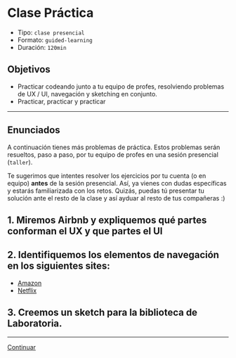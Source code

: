 # Clase Práctica
- Tipo: `clase presencial`
- Formato: `guided-learning`
- Duración: `120min`

## Objetivos
- Practicar codeando junto a tu equipo de profes, resolviendo problemas de
UX / UI, navegación y sketching en conjunto.
- Practicar, practicar y practicar
***

## Enunciados
A continuación tienes más problemas de práctica. Estos problemas serán
resueltos, paso a paso, por tu equipo de profes en una sesión
presencial (`taller`).

Te sugerimos que intentes resolver los ejercicios por tu cuenta (o en equipo)
**antes** de la sesión presencial. Así, ya vienes con dudas específicas y
estarás familiarizada con los retos. Quizás, puedas tú presentar tu solución
ante el resto de la clase y así ayduar al resto de tus compañeras :)

## 1. Miremos Airbnb y expliquemos qué partes conforman el UX y que partes el UI


## 2. Identifiquemos los elementos de navegación en los siguientes sites:
 
 * [Amazon](http://amazon.com/)
 * [Netflix](http://netflix.com)

 
## 3. Creemos un sketch para la biblioteca de Laboratoria. 



***
[Continuar]()